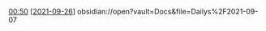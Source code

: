 
[00:50](https://www.bilibili.com/video/BV1XQ4y1C7WH?spm_id_from=444.41.0.0#t=50.355541)
[[2021-09-26]]
obsidian://open?vault=Docs&file=Dailys%2F2021-09-07

[//begin]: # "Autogenerated link references for markdown compatibility"
[2021-09-26]: 2021-09-26 "dsada"
[//end]: # "Autogenerated link references"